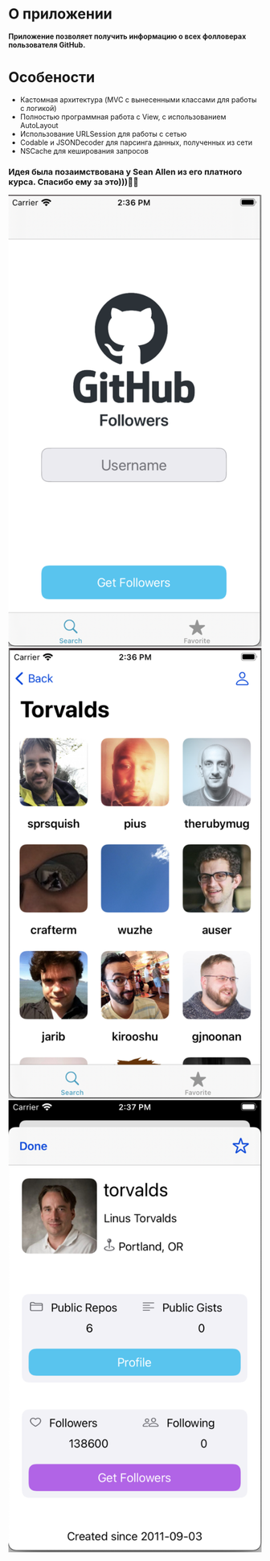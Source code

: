 #  О приложении

**Приложение позволяет получить информацию о всех фолловерах пользователя GitHub.**


# Особености

* Кастомная архитектура (MVC с вынесенными классами для работы с логикой)
* Полностью программная работа с View, с использованием AutoLayout
* Использование URLSession для работы с сетью
* Codable и JSONDecoder для парсинга данных, полученных из сети
* NSCache для кеширования запросов


### Идея была позаимствована у Sean Allen из его платного курса. Спасибо ему за это)))👌🏻

![SearchView](Screenshots/Pic1.png)
![FollowersView](Screenshots/Pic2.png)
![UserView](Screenshots/Pic3.png)






